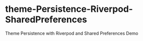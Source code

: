 # theme-Persistence-Riverpod-SharedPreferences
Theme Persistence with Riverpod and Shared Preferences Demo
